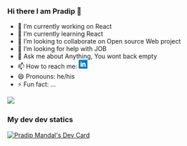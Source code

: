 ###  Hi there I am Pradip 👋


- 🔭 I’m currently working on React
- 🌱 I’m currently learning React
- 👯 I’m looking to collaborate on Open source Web project
- 🤔 I’m looking for help with JOB
- 💬 Ask me about Anything, You wont back empty
- 📫 How to reach me: <a href="https://www.linkedin.com/in/pradip-mandal-08509615b/"><img style="width:20px" src="https://github.com/geekypradip/geekypradip/blob/main/58e91afdeb97430e81906504%20(1).png?raw=true" /></a>
- 😄 Pronouns: he/his
- ⚡ Fun fact: ...
<img src="https://github-readme-stats.vercel.app/api?username=geekypradip&&show_icons=true&title_color=ffffff&icon_color=bb2acf&text_color=daf7dc&bg_color=151515"/>
<h3>My dev dev statics</h3>
<a href="https://app.daily.dev/geeks"><img style="width:300px" src="https://api.daily.dev/devcards/80dcbf64301341179973904be207fac5.png?r=zrz" width="400" alt="Pradip Mandal's Dev Card"/></a>
